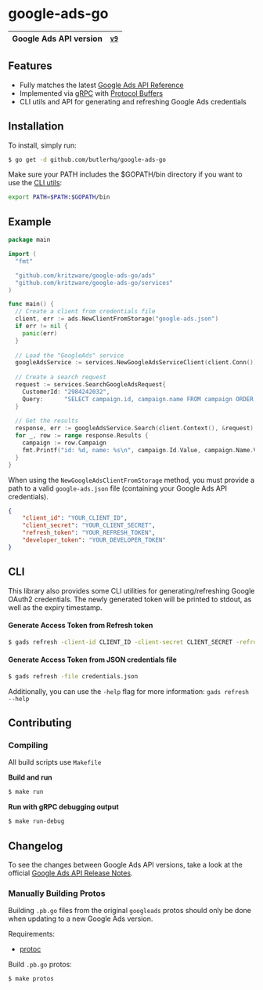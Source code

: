 # google-ads-go

| Google Ads API version 	| [`v9`](https://developers.google.com/google-ads/api/docs) |
|-|:-:|

## Features
- Fully matches the latest [Google Ads API Reference](https://developers.google.com/google-ads/api/reference/rpc/)
- Implemented via [gRPC](https://grpc.io/) with [Protocol Buffers](https://developers.google.com/protocol-buffers/)
- CLI utils and API for generating and refreshing Google Ads credentials

## Installation
To install, simply run:
```bash
$ go get -d github.com/butlerhq/google-ads-go
```
Make sure your PATH includes the $GOPATH/bin directory if you want to use the [CLI utils](https://github.com/kritzware/google-ads-go#cli):
```bash
export PATH=$PATH:$GOPATH/bin
````

## Example
```go
package main

import (
  "fmt"

  "github.com/kritzware/google-ads-go/ads"
  "github.com/kritzware/google-ads-go/services"
)

func main() {
  // Create a client from credentials file
  client, err := ads.NewClientFromStorage("google-ads.json")
  if err != nil {
    panic(err)
  }
  
  // Load the "GoogleAds" service
  googleAdsService := services.NewGoogleAdsServiceClient(client.Conn())
  
  // Create a search request
  request := services.SearchGoogleAdsRequest{
    CustomerId: "2984242032",
    Query:      "SELECT campaign.id, campaign.name FROM campaign ORDER BY campaign.id",
  }
  
  // Get the results
  response, err := googleAdsService.Search(client.Context(), &request)
  for _, row := range response.Results {
    campaign := row.Campaign
    fmt.Printf("id: %d, name: %s\n", campaign.Id.Value, campaign.Name.Value)
  }
}
```

When using the `NewGoogleAdsClientFromStorage` method, you must provide a path to a valid `google-ads.json` file (containing your Google Ads API credentials).
```json
{
    "client_id": "YOUR_CLIENT_ID",
    "client_secret": "YOUR_CLIENT_SECRET",
    "refresh_token": "YOUR_REFRESH_TOKEN",
    "developer_token": "YOUR_DEVELOPER_TOKEN"
}

```

## CLI
This library also provides some CLI utilities for generating/refreshing Google OAuth2 credentials. The newly generated token will be printed to stdout, as well as the expiry timestamp.
#### Generate Access Token from Refresh token
```bash
$ gads refresh -client-id CLIENT_ID -client-secret CLIENT_SECRET -refresh-token REFRESH_TOKEN
```
#### Generate Access Token from JSON credentials file
```bash
$ gads refresh -file credentials.json
```
Additionally, you can use the `-help` flag for more information: `gads refresh --help`

## Contributing
### Compiling
All build scripts use `Makefile`

**Build and run**
```bash
$ make run
```

**Run with gRPC debugging output**
```bash
$ make run-debug
```

## Changelog
To see the changes between Google Ads API versions, take a look at the official [Google Ads API Release Notes](https://developers.google.com/google-ads/api/docs/release-notes).

### Manually Building Protos
Building `.pb.go` files from the original `googleads` protos should only be done when updating to a new Google Ads version.

Requirements:
- [protoc](https://github.com/protocolbuffers/protobuf)

Build `.pb.go` protos:
```bash
$ make protos
```
